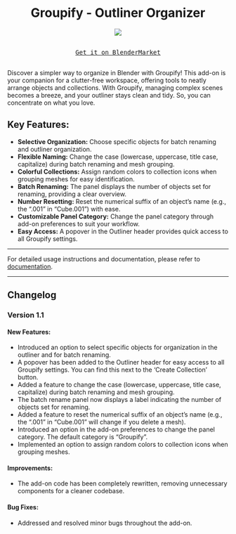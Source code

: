 <h1 align="center">Groupify - Outliner Organizer</h1>

<p align="center">
  <img src="https://github.com/Jishnu-jithu/Groupify/assets/145359279/3fb3f20e-2b50-41b9-aac1-dc0786d846fa">
</p>

<p align="center">
  <kbd>
    <br>
    <a href="https://blendermarket.com/products/groupify">Get it on BlenderMarket</a>
    <br>
    <br>
  </kbd>
</p>

Discover a simpler way to organize in Blender with Groupify! This add-on is your companion for a clutter-free workspace, offering tools to neatly arrange objects and collections. With Groupify, managing complex scenes becomes a breeze, and your outliner stays clean and tidy. So, you can concentrate on what you love.

## Key Features:

- **Selective Organization:** Choose specific objects for batch renaming and outliner organization.
- **Flexible Naming:** Change the case (lowercase, uppercase, title case, capitalize) during batch renaming and mesh grouping.
- **Colorful Collections:** Assign random colors to collection icons when grouping meshes for easy identification.
- **Batch Renaming:** The panel displays the number of objects set for renaming, providing a clear overview.
- **Number Resetting:** Reset the numerical suffix of an object’s name (e.g., the “.001” in “Cube.001”) with ease.
- **Customizable Panel Category:** Change the panel category through add-on preferences to suit your workflow.
- **Easy Access:** A popover in the Outliner header provides quick access to all Groupify settings.

---

For detailed usage instructions and documentation, please refer to [documentation](https://github.com/Jishnu-jithu/Groupify/wiki/Documentation).

---

## Changelog

### Version 1.1

#### New Features:

- Introduced an option to select specific objects for organization in the outliner and for batch renaming.
- A popover has been added to the Outliner header for easy access to all Groupify settings. You can find this next to the ‘Create Collection’ button.
- Added a feature to change the case (lowercase, uppercase, title case, capitalize) during batch renaming and mesh grouping.
- The batch rename panel now displays a label indicating the number of objects set for renaming.
- Added a feature to reset the numerical suffix of an object’s name (e.g., the “.001” in “Cube.001” will change if you delete a mesh).
- Introduced an option in the add-on preferences to change the panel category. The default category is “Groupify”.
- Implemented an option to assign random colors to collection icons when grouping meshes.

#### Improvements:

- The add-on code has been completely rewritten, removing unnecessary components for a cleaner codebase.

#### Bug Fixes:

- Addressed and resolved minor bugs throughout the add-on.
